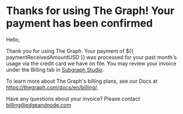 # Thanks for using The Graph! Your payment has been confirmed

Hello,

Thank you for using The Graph. Your payment of ${{ paymentReceivedAmountUSD }} was processed for your past month's usage via the credit card we have on file. You may review your invoice under the Billing tab in <a href="https://thegraph.com/studio/billing/">Subgraph Studio</a>.

To learn more about The Graph's billing plans, see our Docs at https://thegraph.com/docs/en/billing/.

Have any questions about your invoice? Please contact <a href="mailto:billing@edgeandnode.com">billing@edgeandnode.com</a>

<subscriptions-footer />
